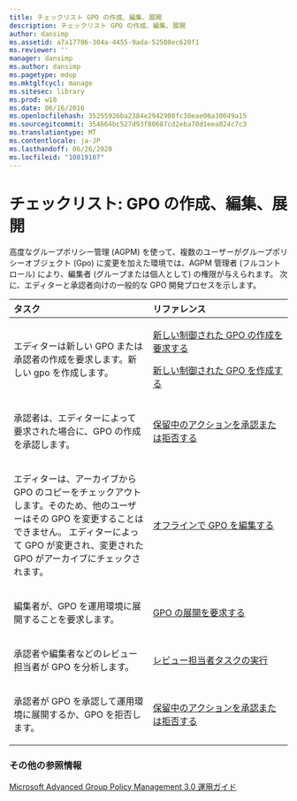 ```yaml
---
title: チェックリスト GPO の作成、編集、展開
description: チェックリスト GPO の作成、編集、展開
author: dansimp
ms.assetid: a7a17706-304a-4455-9ada-52508ec620f1
ms.reviewer: ''
manager: dansimp
ms.author: dansimp
ms.pagetype: mdop
ms.mktglfcycl: manage
ms.sitesec: library
ms.prod: w10
ms.date: 06/16/2016
ms.openlocfilehash: 35255926ba2384e2942900fc30eae06a30049a15
ms.sourcegitcommit: 354664bc527d93f80687cd2eba70d1eea024c7c3
ms.translationtype: MT
ms.contentlocale: ja-JP
ms.lasthandoff: 06/26/2020
ms.locfileid: "10819107"
---
```

# チェックリスト: GPO の作成、編集、展開


高度なグループポリシー管理 (AGPM) を使って、複数のユーザーがグループポリシーオブジェクト (Gpo) に変更を加えた環境では、AGPM 管理者 (フルコントロール) により、編集者 (グループまたは個人として) の権限が与えられます。 次に、エディターと承認者向けの一般的な GPO 開発プロセスを示します。

<table>
<colgroup>
<col width="50%" />
<col width="50%" />
</colgroup>
<thead>
<tr class="header">
<th align="left">タスク</th>
<th align="left">リファレンス</th>
</tr>
</thead>
<tbody>
<tr class="odd">
<td align="left"><p>エディターは新しい GPO または承認者の作成を要求します。新しい gpo を作成します。</p></td>
<td align="left"><p><a href="request-the-creation-of-a-new-controlled-gpo-agpm30ops.md" data-raw-source="[Request the Creation of a New Controlled GPO](request-the-creation-of-a-new-controlled-gpo-agpm30ops.md)">新しい制御された GPO の作成を要求する</a></p>
<p><a href="create-a-new-controlled-gpo-agpm30ops.md" data-raw-source="[Create a New Controlled GPO](create-a-new-controlled-gpo-agpm30ops.md)">新しい制御された GPO を作成する</a></p></td>
</tr>
<tr class="even">
<td align="left"><p>承認者は、エディターによって要求された場合に、GPO の作成を承認します。</p></td>
<td align="left"><p><a href="approve-or-reject-a-pending-action-agpm30ops.md" data-raw-source="[Approve or Reject a Pending Action](approve-or-reject-a-pending-action-agpm30ops.md)">保留中のアクションを承認または拒否する</a></p></td>
</tr>
<tr class="odd">
<td align="left"><p>エディターは、アーカイブから GPO のコピーをチェックアウトします。そのため、他のユーザーはその GPO を変更することはできません。 エディターによって GPO が変更され、変更された GPO がアーカイブにチェックされます。</p></td>
<td align="left"><p><a href="edit-a-gpo-offline-agpm30ops.md" data-raw-source="[Edit a GPO Offline](edit-a-gpo-offline-agpm30ops.md)">オフラインで GPO を編集する</a></p></td>
</tr>
<tr class="even">
<td align="left"><p>編集者が、GPO を運用環境に展開することを要求します。</p></td>
<td align="left"><p><a href="request-deployment-of-a-gpo-agpm30ops.md" data-raw-source="[Request Deployment of a GPO](request-deployment-of-a-gpo-agpm30ops.md)">GPO の展開を要求する</a></p></td>
</tr>
<tr class="odd">
<td align="left"><p>承認者や編集者などのレビュー担当者が GPO を分析します。</p></td>
<td align="left"><p><a href="performing-reviewer-tasks-agpm30ops.md" data-raw-source="[Performing Reviewer Tasks](performing-reviewer-tasks-agpm30ops.md)">レビュー担当者タスクの実行</a></p></td>
</tr>
<tr class="even">
<td align="left"><p>承認者が GPO を承認して運用環境に展開するか、GPO を拒否します。</p></td>
<td align="left"><p><a href="approve-or-reject-a-pending-action-agpm30ops.md" data-raw-source="[Approve or Reject a Pending Action](approve-or-reject-a-pending-action-agpm30ops.md)">保留中のアクションを承認または拒否する</a></p></td>
</tr>
</tbody>
</table>

 

### その他の参照情報

[Microsoft Advanced Group Policy Management 3.0 運用ガイド](operations-guide-for-microsoft-advanced-group-policy-management-30-agpm30ops.md)

 

 





